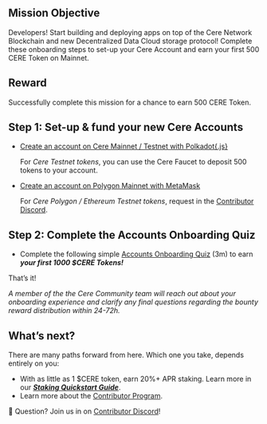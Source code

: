 ## Mission Objective
Developers! Start building and deploying apps on top of the Cere Network Blockchain and new Decentralized Data Cloud storage protocol! Complete these onboarding steps to set-up your Cere Account and earn your first 500 CERE Token on Mainnet.

## Reward
Successfully complete this mission for a chance to earn 500 CERE Token.

## Step 1: Set-up & fund your new Cere Accounts

- [Create an account on Cere Mainnet / Testnet with Polkadot{.js}](https://www.notion.so/5e239372da584de9a257560b6781e2c2?pvs=21)

    For *Cere Testnet tokens*, you can use the Cere Faucet to deposit 500 tokens to your account.

- [Create an account on Polygon Mainnet with MetaMask](https://www.notion.so/5e239372da584de9a257560b6781e2c2?pvs=21)

    For *Cere Polygon / Ethereum Testnet tokens*, request in the [Contributor Discord](https://www.notion.so/Developer-Portal-e9179927d6b8495e8a744f978a8ff3e4?pvs=21).


## Step 2: Complete the Accounts Onboarding Quiz
- Complete the following simple [Accounts Onboarding Quiz](https://noteforms.com/forms/contributor-onboarding-cere-accounts-c9jobo) (3m) to earn ***your first 1000 $CERE Tokens!***

That’s it! 

*A member of the the Cere Community team will reach out about your onboarding experience and clarify any final questions regarding the bounty reward distribution within 24-72h.*

## What’s next?

There are many paths forward from here. Which one you take, depends entirely on you:

- With as little as 1 $CERE token, earn 20%+ APR staking. Learn more in our [***Staking Quickstart Guide***](https://www.notion.so/Cere-Staking-Quickstart-Guide-8df5abe1f83a4f95bda53c49da245407?pvs=21).
- Learn more about the [Contributor Program](https://www.notion.so/Contributor-Portal-21b1eab42f304bdc9347ffd5882b0ee6?pvs=21).

🛟 Question? Join us in on [Contributor Discord](https://cere.network/discord)!
